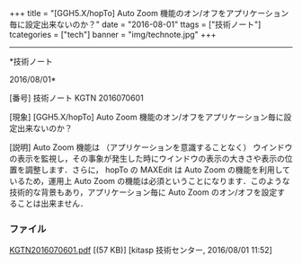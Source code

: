 ﻿+++
title = "[GGH5.X/hopTo] Auto Zoom 機能のオン/オフをアプリケーション毎に設定出来ないのか？"
date = "2016-08-01"
ttags = ["技術ノート"]
tcategories = ["tech"]
banner = "img/technote.jpg"
+++

-----------------------------------------------------------------------------------------------------------------------------

*技術ノート

2016/08/01*


[番号]
技術ノート KGTN 2016070601

[現象]
[GGH5.X/hopTo] Auto Zoom
機能のオン/オフをアプリケーション毎に設定出来ないのか？

[説明]
Auto Zoom 機能は （アプリケーションを意識することなく）
ウインドウの表示を監視し，その事象が発生した時にウインドウの表示の大きさや表示の位置を調整します．さらに，
hopTo の MAXEdit は Auto Zoom の機能を利用しているため，運用上 Auto Zoom
の機能は必須ということになります．このような技術的な背景もあり，アプリケーション毎に
Auto Zoom のオン/オフを設定することは出来ません．


### ファイル

 
 


[KGTN2016070601.pdf](http://techreport.kitasp.net/attachments/download/2793/KGTN2016070601.pdf)
 [(57 KB)] [kitasp 技術センター, 2016/08/01
11:52]


 


 

